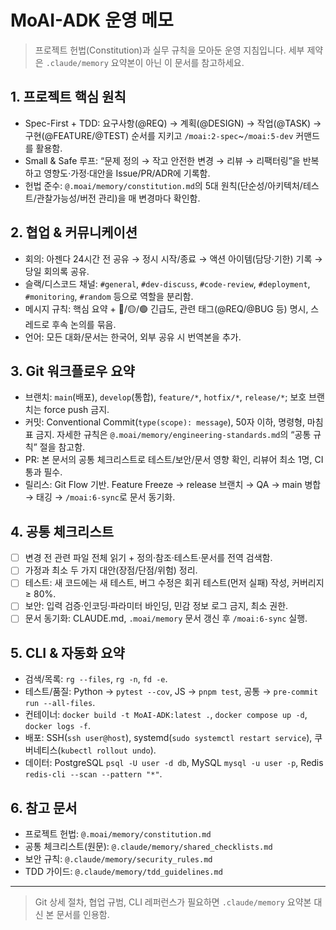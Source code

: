 # MoAI-ADK 운영 메모

> 프로젝트 헌법(Constitution)과 실무 규칙을 모아둔 운영 지침입니다. 세부 제약은 `.claude/memory` 요약본이 아닌 이 문서를 참고하세요.

## 1. 프로젝트 핵심 원칙
- Spec-First + TDD: 요구사항(@REQ) → 계획(@DESIGN) → 작업(@TASK) → 구현(@FEATURE/@TEST) 순서를 지키고 `/moai:2-spec`~`/moai:5-dev` 커맨드를 활용함.
- Small & Safe 루프: “문제 정의 → 작고 안전한 변경 → 리뷰 → 리팩터링”을 반복하고 영향도·가정·대안을 Issue/PR/ADR에 기록함.
- 헌법 준수: `@.moai/memory/constitution.md`의 5대 원칙(단순성/아키텍처/테스트/관찰가능성/버전 관리)을 매 변경마다 확인함.

## 2. 협업 & 커뮤니케이션
- 회의: 아젠다 24시간 전 공유 → 정시 시작/종료 → 액션 아이템(담당·기한) 기록 → 당일 회의록 공유.
- 슬랙/디스코드 채널: `#general`, `#dev-discuss`, `#code-review`, `#deployment`, `#monitoring`, `#random` 등으로 역할을 분리함.
- 메시지 규칙: 핵심 요약 + 🔴/🟡/🟢 긴급도, 관련 태그(@REQ/@BUG 등) 명시, 스레드로 후속 논의를 묶음.
- 언어: 모든 대화/문서는 한국어, 외부 공유 시 번역본을 추가.

## 3. Git 워크플로우 요약
- 브랜치: `main`(배포), `develop`(통합), `feature/*`, `hotfix/*`, `release/*`; 보호 브랜치는 force push 금지.
- 커밋: Conventional Commit(`type(scope): message`), 50자 이하, 명령형, 마침표 금지. 자세한 규칙은 `@.moai/memory/engineering-standards.md`의 “공통 규칙” 절을 참고함.
- PR: 본 문서의 공통 체크리스트로 테스트/보안/문서 영향 확인, 리뷰어 최소 1명, CI 통과 필수.
- 릴리스: Git Flow 기반. Feature Freeze → release 브랜치 → QA → main 병합 → 태깅 → `/moai:6-sync`로 문서 동기화.

## 4. 공통 체크리스트
- [ ] 변경 전 관련 파일 전체 읽기 + 정의·참조·테스트·문서를 전역 검색함.
- [ ] 가정과 최소 두 가지 대안(장점/단점/위험) 정리.
- [ ] 테스트: 새 코드에는 새 테스트, 버그 수정은 회귀 테스트(먼저 실패) 작성, 커버리지 ≥ 80%.
- [ ] 보안: 입력 검증·인코딩·파라미터 바인딩, 민감 정보 로그 금지, 최소 권한.
- [ ] 문서 동기화: CLAUDE.md, `.moai/memory` 문서 갱신 후 `/moai:6-sync` 실행.

## 5. CLI & 자동화 요약
- 검색/목록: `rg --files`, `rg -n`, `fd -e`.
- 테스트/품질: Python → `pytest --cov`, JS → `pnpm test`, 공통 → `pre-commit run --all-files`.
- 컨테이너: `docker build -t MoAI-ADK:latest .`, `docker compose up -d`, `docker logs -f`.
- 배포: SSH(`ssh user@host`), systemd(`sudo systemctl restart service`), 쿠버네티스(`kubectl rollout undo`).
- 데이터: PostgreSQL `psql -U user -d db`, MySQL `mysql -u user -p`, Redis `redis-cli --scan --pattern "*"`.

## 6. 참고 문서
- 프로젝트 헌법: `@.moai/memory/constitution.md`
- 공통 체크리스트(원문): `@.claude/memory/shared_checklists.md`
- 보안 규칙: `@.claude/memory/security_rules.md`
- TDD 가이드: `@.claude/memory/tdd_guidelines.md`

***

> Git 상세 절차, 협업 규범, CLI 레퍼런스가 필요하면 `.claude/memory` 요약본 대신 본 문서를 인용함.
